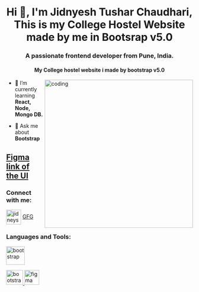 <h1 align="center">Hi 👋, I'm Jidnyesh Tushar Chaudhari, This is my College Hostel Website made by me in Bootsrap v5.0</h1>
<h3 align="center">A passionate frontend developer from Pune, India.</h3>
<h4 align="center">My College hostel website i made by bootstrap v5.0</h4>
<img align="right" alt="coding" width="400" src="https://cdn.dribbble.com/users/1162077/screenshots/3848914/programmer.gif">

- 🌱 I’m currently learning **React, Node, Mongo DB.**

- 💬 Ask me about **Bootstrap**


<h2><a href="https://www.figma.com/file/vfwZdX7L5Xs0pdbIDYjV6B/Untitled?type=design&node-id=0%3A1&mode=design&t=4hKoLlJfIBI3Kybi-1">Figma link of the UI</a></h2>
<h3 align="left">Connect with me:</h3>
<p align="left">
<a href="https://www.linkedin.com/in/jidnyesh-chaudhari-2ba832211/" target="blank"><img align="center" src="https://static-00.iconduck.com/assets.00/linkedin-icon-1024x1024-net2o24e.png" alt="jidneysh chaudhari" height="40" width="40" /></a>
<a href="https://auth.geeksforgeeks.org/user/jidnyeshtc23" target="blank">GFG</a>
</p>

<h3 align="left">Languages and Tools:</h3>
<p align="left"> <a href="https://html.com/" target="_blank" rel="noreferrer"> <img src="https://w7.pngwing.com/pngs/201/90/png-transparent-logo-html-html5.png" alt="bootstrap" width="50" height="50"/>
<p align="left"> <a href="https://getbootstrap.com" target="_blank" rel="noreferrer"> <img src="https://getbootstrap.com/docs/5.0/assets/brand/bootstrap-logo.svg" alt="bootstrap" width="45" height="40"/> </a> <a href="https://www.figma.com/" target="_blank" rel="noreferrer"> <img src="https://www.vectorlogo.zone/logos/figma/figma-icon.svg" alt="figma" width="40" height="40"/> </a> <a href="https://git-scm.com/" target="_blank" rel="noreferrer"> 
